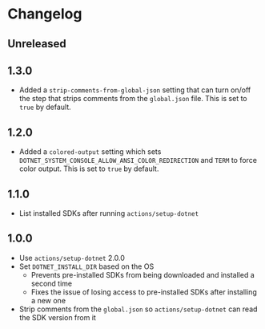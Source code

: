 # Changelog

## Unreleased

## 1.3.0

- Added a `strip-comments-from-global-json` setting that can turn on/off the step that strips comments from the `global.json` file. This is set to `true` by default.

## 1.2.0

- Added a `colored-output` setting which sets `DOTNET_SYSTEM_CONSOLE_ALLOW_ANSI_COLOR_REDIRECTION` and `TERM` to force color output. This is set to `true` by default.

## 1.1.0

- List installed SDKs after running `actions/setup-dotnet`

## 1.0.0

- Use `actions/setup-dotnet` 2.0.0
- Set `DOTNET_INSTALL_DIR` based on the OS
  - Prevents pre-installed SDKs from being downloaded and installed a second time
  - Fixes the issue of losing access to pre-installed SDKs after installing a new one
- Strip comments from the `global.json` so `actions/setup-dotnet` can read the SDK version from it
